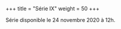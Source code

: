 +++
title = "Série IX"
weight = 50
+++
    
<!--
# :construction:
-->

Série disponible le 24 novembre 2020 à 12h.

<!--
Le Quiz/QCM de cette série est à poster sur Moodle au plus tard le mardi 24 novembre à 23h59!!
    
Corrigé disponible le 25 novembre 2020.
-->